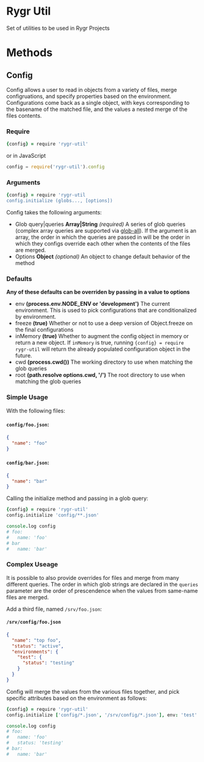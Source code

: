 Rygr Util
=============

Set of utilities to be used in Rygr Projects

Methods
=======

Config
------
Config allows a user to read in objects from a variety of files, merge configruations, and specify properties based on the environment. Configurations come back as a single object, with keys corresponding to the basename of the matched file, and the values a nested merge of the files contents.

### Require
```coffee
{config} = require 'rygr-util'
```

or in JavaScript
```js
config = require('rygr-util').config
```

### Arguments
```coffee
{config} = require 'rygr-util
config.initialize (globs..., [options])
```

Config takes the following arguments:

* Glob query|queries **Array<String>|String** *(required)*
  A series of glob queries (complex array queries are supported via [glob-all](https://www.npmjs.org/package/glob-all)). If the argument is an array, the order in which the queries are passed in will be the order in which they configs override each other when the contents of the files are merged.
* Options **Object** *(optional)*
  An object to change default behavior of the method

### Defaults

**Any of these defaults can be overriden by passing in a value to options**

* env **(process.env.NODE_ENV or 'development')**
    The current environment. This is used to pick configurations that are conditionalized by environment.
* freeze **(true)**
    Whether or not to use a deep version of Object.freeze on the final configurations
* inMemory **(true)**
    Whether to augment the config object in memory or return a new object. If `inMemory` is true, running `{config} = require rygr-util` will return the already populated configuration object in the future.
* cwd **(process.cwd())**
    The working directory to use when matching the glob queries
* root **(path.resolve options.cwd, '/')**
    The root directory to use when matching the glob queries

### Simple Usage
With the following files:

#### `config/foo.json`:
```json
{
  "name": "foo"
}
```

#### `config/bar.json`:
```json
{
  "name": "bar"
}
```

Calling the initialize method and passing in a glob query:

```coffee
{config} = require 'rygr-util'
config.initialize 'config/**.json'

console.log config
# foo:
#   name: 'foo'
# bar
#   name: 'bar'
```

### Complex Useage
It is possible to also provide overrides for files and merge from many different queries. The order in which glob strings are declared in the `queries` parameter are the order of prescendence when the values from same-name files are merged.

Add a third file, named `/srv/foo.json`:

#### `/srv/config/foo.json`
```json
{
  "name": "top foo",
  "status": "active",
  "environments": {
    "test": {
      "status": "testing"
    }
  }
}
```

Config will merge the values from the various files together, and pick specific attributes based on the environment as follows:

```coffee
{config} = require 'rygr-util'
config.initialize ['config/*.json', '/srv/config/*.json'], env: 'test'

console.log config
# foo:
#   name: 'foo'
#   status: 'testing'
# bar:
#   name: 'bar'
```
